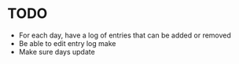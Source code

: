 #  TODO

- For each day, have a log of entries that can be added or removed
- Be able to edit entry log make
- Make sure days update
